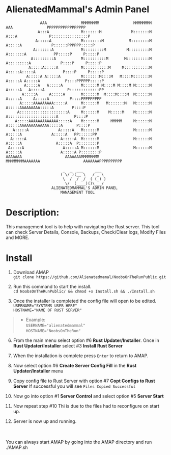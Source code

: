 # AlienatedMammal's Admin Panel 

```
       	       AAA               MMMMMMMM               MMMMMMMM               AAA               PPPPPPPPPPPPPPPPP
              A:::A              M:::::::M             M:::::::M              A:::A              P::::::::::::::::P
             A:::::A             M::::::::M           M::::::::M             A:::::A             P::::::PPPPPP:::::P
            A:::::::A            M:::::::::M         M:::::::::M            A:::::::A            PP:::::P     P:::::P
           A:::::::::A           M::::::::::M       M::::::::::M           A:::::::::A             P::::P     P:::::P
          A:::::A:::::A          M:::::::::::M     M:::::::::::M          A:::::A:::::A            P::::P     P:::::P
       	 A:::::A A:::::A         M:::::::M::::M   M::::M:::::::M         A:::::A A:::::A           P::::PPPPPP:::::P
        A:::::A   A:::::A        M::::::M M::::M M::::M M::::::M        A:::::A   A:::::A          P:::::::::::::PP
       A:::::A     A:::::A       M::::::M  M::::M::::M  M::::::M       A:::::A     A:::::A         P::::PPPPPPPPP  
      A:::::AAAAAAAAA:::::A      M::::::M   M:::::::M   M::::::M      A:::::AAAAAAAAA:::::A        P::::P    
     A:::::::::::::::::::::A     M::::::M    M:::::M    M::::::M     A:::::::::::::::::::::A       P::::P
    A:::::AAAAAAAAAAAAA:::::A    M::::::M     MMMMM     M::::::M    A:::::AAAAAAAAAAAAA:::::A      P::::P
   A:::::A             A:::::A   M::::::M               M::::::M   A:::::A             A:::::A   PP::::::PP
  A:::::A               A:::::A  M::::::M               M::::::M  A:::::A               A:::::A  P::::::::P
 A:::::A                 A:::::A M::::::M               M::::::M A:::::A                 A:::::A P::::::::P
AAAAAAA                   AAAAAAAMMMMMMMM               MMMMMMMMAAAAAAA                   AAAAAAAPPPPPPPPPP

					     _  _  ___     ___  
					    ( \/ )(__ \   / _ \ 
					     \  /  / _/  ( (_) )
					      \/  (____)()\___/ 
					ALIENATEDMAMMAL'S ADMIN PANEL
						MANAGEMENT TOOL
```

# Description: 
This management tool is to help with navigating the Rust server. This tool can check Server Details, 
Console, Backups, Check/Clear logs, Modify Files and MORE. 


# Install 
1) Download AMAP<br>
```git clone https://github.com/Alienatedmamal/NoobsOnTheRunPublic.git```

2) Run this command to start the install.<br>
```cd NoobsOnTheRunPublic/ && chmod +x Install.sh && ./Install.sh```

5) Once the installer is completed the config file will open to be edited.<br>
```USERNAME="SYSTEMS USER HERE"```<br>
```HOSTNAME="NAME OF RUST SERVER"```<br>
>- Example:<br>
```USERNAME="alienatedmammal"```<br>
```HOSTNAME="NoobsOnTheRun"```<br>

6) From the main menu select option #6 **Rust Updater/Installer**. Once in **Rust Updater/Installer** select #3 **Install Rust Server**<br>

7) When the installation is complete press ```Enter``` to return to AMAP.<br>

8) Now select option #6 **Create Server Config Fill** in the **Rust Updater/Installer** menu<br>

9) Copy config file to Rust Server with option #7 **Copt Configs to Rust Server** If successful you will see ```Files Copied Successful```<br>

10) Now go into option #1 **Server Control** and select option #5 **Server Start**<br>

11) Now repeat step #10 Thi is due to the files had to reconfigure on start up. <br>

12) Server is now up and running. <br>
<br>
<br>
You can always start AMAP by going into the AMAP directory and run
./AMAP.sh
   



